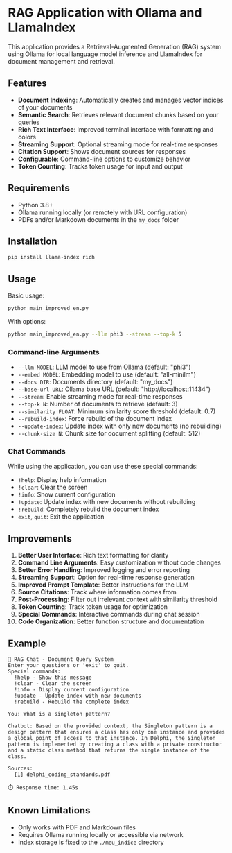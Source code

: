 # RAG Application with Ollama and LlamaIndex

This application provides a Retrieval-Augmented Generation (RAG) system using Ollama for local language model inference and LlamaIndex for document management and retrieval.

## Features

- **Document Indexing**: Automatically creates and manages vector indices of your documents
- **Semantic Search**: Retrieves relevant document chunks based on your queries
- **Rich Text Interface**: Improved terminal interface with formatting and colors
- **Streaming Support**: Optional streaming mode for real-time responses
- **Citation Support**: Shows document sources for responses
- **Configurable**: Command-line options to customize behavior
- **Token Counting**: Tracks token usage for input and output

## Requirements

- Python 3.8+
- Ollama running locally (or remotely with URL configuration)
- PDFs and/or Markdown documents in the `my_docs` folder

## Installation

```bash
pip install llama-index rich
```

## Usage

Basic usage:

```bash
python main_improved_en.py
```

With options:

```bash
python main_improved_en.py --llm phi3 --stream --top-k 5
```

### Command-line Arguments

- `--llm MODEL`: LLM model to use from Ollama (default: "phi3")
- `--embed MODEL`: Embedding model to use (default: "all-minilm")
- `--docs DIR`: Documents directory (default: "my_docs")
- `--base-url URL`: Ollama base URL (default: "http://localhost:11434")
- `--stream`: Enable streaming mode for real-time responses
- `--top-k N`: Number of documents to retrieve (default: 3)
- `--similarity FLOAT`: Minimum similarity score threshold (default: 0.7)
- `--rebuild-index`: Force rebuild of the document index
- `--update-index`: Update index with only new documents (no rebuilding)
- `--chunk-size N`: Chunk size for document splitting (default: 512)

### Chat Commands

While using the application, you can use these special commands:

- `!help`: Display help information
- `!clear`: Clear the screen
- `!info`: Show current configuration
- `!update`: Update index with new documents without rebuilding
- `!rebuild`: Completely rebuild the document index
- `exit`, `quit`: Exit the application

## Improvements

1. **Better User Interface**: Rich text formatting for clarity
2. **Command Line Arguments**: Easy customization without code changes
3. **Better Error Handling**: Improved logging and error reporting
4. **Streaming Support**: Option for real-time response generation
5. **Improved Prompt Template**: Better instructions for the LLM
6. **Source Citations**: Track where information comes from
7. **Post-Processing**: Filter out irrelevant context with similarity threshold
8. **Token Counting**: Track token usage for optimization
9. **Special Commands**: Interactive commands during chat session
10. **Code Organization**: Better function structure and documentation

## Example

```
🤖 RAG Chat - Document Query System
Enter your questions or 'exit' to quit.
Special commands:
  !help - Show this message
  !clear - Clear the screen
  !info - Display current configuration
  !update - Update index with new documents
  !rebuild - Rebuild the complete index

You: What is a singleton pattern?

Chatbot: Based on the provided context, the Singleton pattern is a design pattern that ensures a class has only one instance and provides a global point of access to that instance. In Delphi, the Singleton pattern is implemented by creating a class with a private constructor and a static class method that returns the single instance of the class.

Sources:
  [1] delphi_coding_standards.pdf

⏱️ Response time: 1.45s
```

## Known Limitations

- Only works with PDF and Markdown files
- Requires Ollama running locally or accessible via network
- Index storage is fixed to the `./meu_indice` directory
